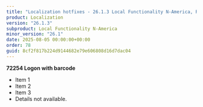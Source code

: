 ```yaml
---
title: "Localization hotfixes - 26.1.3 Local Functionality N-America, Release date August 5, 2025 - Hotfixes"
product: Localization
version: "26.1.3"
subproduct: Local Functionality N-America
minor_version: "26.1"
date: 2025-08-05 00:00:00+00:00
order: 78
guid: 8cf2f817b224d9144682e79e606808d16d7dac04
---
```


**72254 Logon with barcode**- Item 1- Item 2- Item 3- Details not available.
